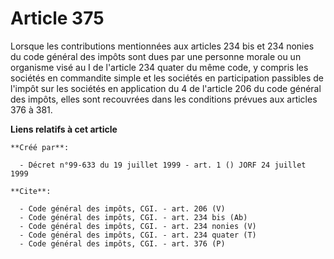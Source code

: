 # Article 375

Lorsque les contributions mentionnées aux articles 234 bis et 234 nonies du code général des impôts sont dues par une
personne morale ou un organisme visé au I de l'article 234 quater du même code, y compris les sociétés en commandite simple
et les sociétés en participation passibles de l'impôt sur les sociétés en application du 4 de l'article 206 du code général
des impôts, elles sont recouvrées dans les conditions prévues aux articles 376 à 381.

**Liens relatifs à cet article**

	**Créé par**:

	  - Décret n°99-633 du 19 juillet 1999 - art. 1 () JORF 24 juillet 1999

	**Cite**:

	  - Code général des impôts, CGI. - art. 206 (V)
	  - Code général des impôts, CGI. - art. 234 bis (Ab)
	  - Code général des impôts, CGI. - art. 234 nonies (V)
	  - Code général des impôts, CGI. - art. 234 quater (T)
	  - Code général des impôts, CGI. - art. 376 (P)
